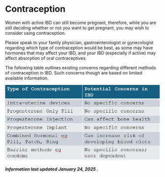 <h1>Contraception</h1>

Women with active IBD can still become pregnant, therefore, while you are still deciding whether or not you want to get pregnant, you may wish to consider using contraception. 

Please speak to your family physician, gastroenterologist or gynecologist regarding which type of contraception would be best, as some may have hormones that may affect your IBD, and your IBD (especially if active) may affect absorption of oral contraceptives.

The following table outlines existing concerns regarding different methods of contraception in IBD. Such concerns though are based on limited available information.

![enter image description here](https://github.com/katieoconn/pregnancy-ibd/blob/master/images/Contraception.PNG?raw=true)

<h5>Information last updated January 24, 2025 .</h5>

